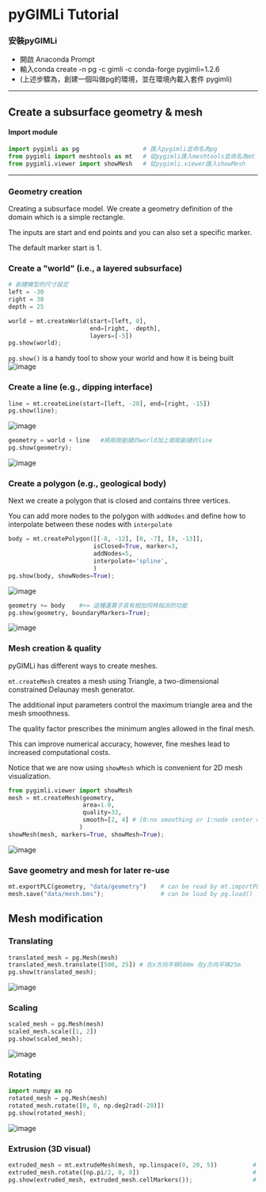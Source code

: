 # pyGIMLi Tutorial

### 安裝pyGIMLi
- 開啟 Anaconda Prompt
- 輸入conda create -n pg -c gimli -c conda-forge pygimli=1.2.6
- (上述步驟為，創建一個叫做pg的環境，並在環境內載入套件 pygimli)
--------------------------------------------------------------------------------------------------
## Create a subsurface geometry & mesh

#### Import module
```python
import pygimli as pg                  # 匯入pygimli並命名為pg
from pygimli import meshtools as mt   # 從pygimli匯入meshtools並命名為mt
from pygimli.viewer import showMesh   # 從pygimli.viewer匯入showMesh
```
--------------------------------------------------------------------------------------------------

### Geometry creation
Creating a subsurface model. We create a geometry definition of the domain which is a simple rectangle. 

The inputs are start and end points and you can also set a specific marker. 

The default marker start is 1.

### Create a "world" (i.e., a layered subsurface)
```python
# 創建模型的尺寸設定
left = -30
right = 30
depth = 25
```
```python
world = mt.createWorld(start=[left, 0],
                       end=[right, -depth],
                       layers=[-5])
pg.show(world); 
```
```pg.show()``` is a handy tool to show your world and how it is being built
![image](https://user-images.githubusercontent.com/101647060/181185065-da94d37c-0109-4015-b5e0-b4ecea8d525a.png)

### Create a line (e.g., dipping interface)
```python
line = mt.createLine(start=[left, -20], end=[right, -15])
pg.show(line);
```
![image](https://user-images.githubusercontent.com/101647060/181186212-49a407d4-1faf-45f3-8aef-234793e3b5a4.png)

```python
geometry = world + line   #將剛剛創建的world加上剛剛創建的line
pg.show(geometry);
```
![image](https://user-images.githubusercontent.com/101647060/181186553-f4fed9c9-2758-4e0a-a26c-813481cd508e.png)

### Create a polygon (e.g., geological body)
Next we create a polygon that is closed and contains three vertices.

You can add more nodes to the polygon with ```addNodes``` and define how to interpolate between these nodes with ```interpolate```

```python
body = mt.createPolygon([[-8, -12], [0, -7], [8, -13]],
                        isClosed=True, marker=3,
                        addNodes=5,
                        interpolate='spline', 
                        )
pg.show(body, showNodes=True);
```
![image](https://user-images.githubusercontent.com/101647060/181187686-130e696e-61d8-4da3-8ef9-68cdd523a18f.png)

```python
geometry += body    #+= 這種運算子具有相加同時指派的功能
pg.show(geometry, boundaryMarkers=True);
```
![image](https://user-images.githubusercontent.com/101647060/181189209-b084b27a-2534-47e1-b74a-b60506227cb3.png)



### Mesh creation & quality
pyGIMLi has different ways to create meshes. 

```mt.createMesh``` creates a mesh using Triangle, a two-dimensional constrained Delaunay mesh generator.

The additional input parameters control the maximum triangle area and the mesh smoothness. 

The quality factor prescribes the minimum angles allowed in the final mesh. 

This can improve numerical accuracy, however, fine meshes lead to increased computational costs. 

Notice that we are now using ```showMesh``` which is convenient for 2D mesh visualization.

```python
from pygimli.viewer import showMesh
mesh = mt.createMesh(geometry, 
                     area=1.0,
                     quality=33,
                     smooth=[2, 4] # [0:no smoothing or 1:node center or 2:weighted node center, # of iter]
                    )
showMesh(mesh, markers=True, showMesh=True); 
```

![image](https://user-images.githubusercontent.com/101647060/181190199-08ed1316-7d56-4165-9be9-b12a274f02e8.png)

### Save geometry and mesh for later re-use
```python
mt.exportPLC(geometry, "data/geometry")    # can be read by mt.importPLC()
mesh.save("data/mesh.bms");                # can be load by pg.load()
```
## Mesh modification
### Translating
```python
translated_mesh = pg.Mesh(mesh)
translated_mesh.translate([500, 25]) # 在x方向平移500m 在y方向平移25m
pg.show(translated_mesh);
```
![image](https://user-images.githubusercontent.com/101647060/181197078-d0a9b8fa-b366-4a19-b0ca-5f6a7aac7676.png)


### Scaling
```python
scaled_mesh = pg.Mesh(mesh) 
scaled_mesh.scale([1, 2])
pg.show(scaled_mesh);
```
![image](https://user-images.githubusercontent.com/101647060/181201370-9b679f68-74f9-4156-a7b3-afaf6367ae29.png)

### Rotating
```python
import numpy as np
rotated_mesh = pg.Mesh(mesh) 
rotated_mesh.rotate([0, 0, np.deg2rad(-20)])
pg.show(rotated_mesh);
```
![image](https://user-images.githubusercontent.com/101647060/181201526-dc43013e-fa67-4def-bf39-b692e3d0114c.png)

### Extrusion (3D visual)
```python
extruded_mesh = mt.extrudeMesh(mesh, np.linspace(0, 20, 5))          # 增加z方向 
extruded_mesh.rotate([np.pi/2, 0, 0])                                # 旋轉並轉換 y/z 方向查看頂部延伸的網格 
pg.show(extruded_mesh, extruded_mesh.cellMarkers());                 # pyvista (可視化工具包) 可察看下列網址 https://docs.pyvista.org/
```
